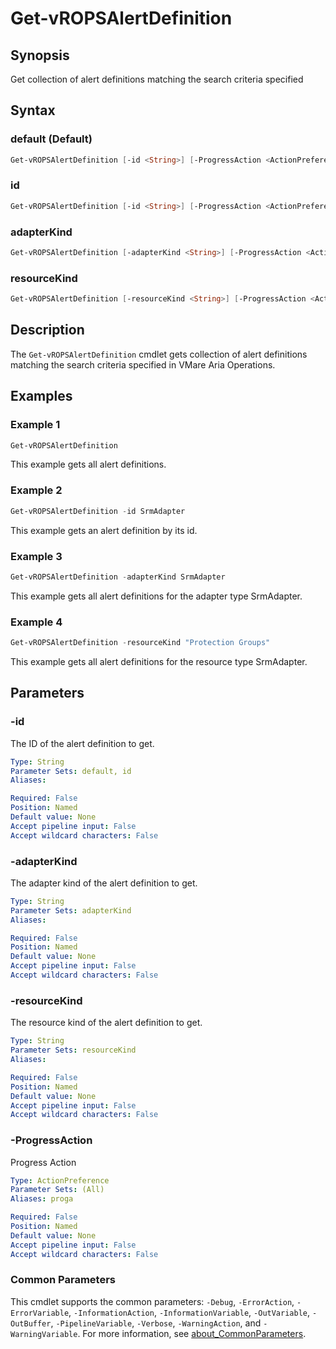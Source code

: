 # Get-vROPSAlertDefinition

## Synopsis

Get collection of alert definitions matching the search criteria specified

## Syntax

### default (Default)

```powershell
Get-vROPSAlertDefinition [-id <String>] [-ProgressAction <ActionPreference>] [<CommonParameters>]
```

### id

```powershell
Get-vROPSAlertDefinition [-id <String>] [-ProgressAction <ActionPreference>] [<CommonParameters>]
```

### adapterKind

```powershell
Get-vROPSAlertDefinition [-adapterKind <String>] [-ProgressAction <ActionPreference>] [<CommonParameters>]
```

### resourceKind

```powershell
Get-vROPSAlertDefinition [-resourceKind <String>] [-ProgressAction <ActionPreference>] [<CommonParameters>]
```

## Description

The `Get-vROPSAlertDefinition` cmdlet gets collection of alert definitions matching the search criteria specified
in VMare Aria Operations.

## Examples

### Example 1

```powershell
Get-vROPSAlertDefinition
```

This example gets all alert definitions.

### Example 2

```powershell
Get-vROPSAlertDefinition -id SrmAdapter
```

This example gets an alert definition by its id.

### Example 3

```powershell
Get-vROPSAlertDefinition -adapterKind SrmAdapter
```

This example gets all alert definitions for the adapter type SrmAdapter.

### Example 4

```powershell
Get-vROPSAlertDefinition -resourceKind "Protection Groups"
```

This example gets all alert definitions for the resource type SrmAdapter.

## Parameters

### -id

The ID of the alert definition to get.

```yaml
Type: String
Parameter Sets: default, id
Aliases:

Required: False
Position: Named
Default value: None
Accept pipeline input: False
Accept wildcard characters: False
```

### -adapterKind

The adapter kind of the alert definition to get.

```yaml
Type: String
Parameter Sets: adapterKind
Aliases:

Required: False
Position: Named
Default value: None
Accept pipeline input: False
Accept wildcard characters: False
```

### -resourceKind

The resource kind of the alert definition to get.

```yaml
Type: String
Parameter Sets: resourceKind
Aliases:

Required: False
Position: Named
Default value: None
Accept pipeline input: False
Accept wildcard characters: False
```

### -ProgressAction

Progress Action

```yaml
Type: ActionPreference
Parameter Sets: (All)
Aliases: proga

Required: False
Position: Named
Default value: None
Accept pipeline input: False
Accept wildcard characters: False
```

### Common Parameters

This cmdlet supports the common parameters: `-Debug`, `-ErrorAction`, `-ErrorVariable`, `-InformationAction`, `-InformationVariable`, `-OutVariable`, `-OutBuffer`, `-PipelineVariable`, `-Verbose`, `-WarningAction`, and `-WarningVariable`. For more information, see [about_CommonParameters](http://go.microsoft.com/fwlink/?LinkID=113216).
